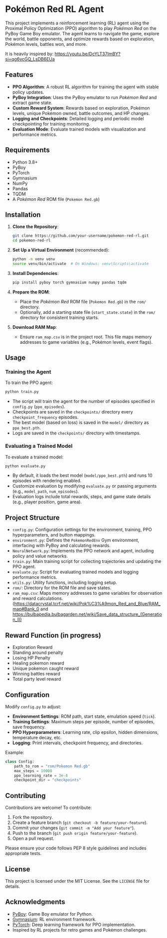 # Pokémon Red RL Agent

This project implements a reinforcement learning (RL) agent using the Proximal Policy Optimization (PPO) algorithm to play *Pokémon Red* on the PyBoy Game Boy emulator. The agent learns to navigate the game, explore the world, battle opponents, and optimize rewards based on exploration, Pokémon levels, battles won, and more.

It is heavily inspired by: https://youtu.be/DcYLT37ImBY?si=qg6vcGQ_LsDB6EUa

## Features
- **PPO Algorithm**: A robust RL algorithm for training the agent with stable policy updates.
- **PyBoy Integration**: Uses the PyBoy emulator to run *Pokémon Red* and extract game state.
- **Custom Reward System**: Rewards based on exploration, Pokémon levels, unique Pokémon owned, battle outcomes, and HP changes.
- **Logging and Checkpoints**: Detailed logging and periodic model checkpointing for training monitoring.
- **Evaluation Mode**: Evaluate trained models with visualization and performance metrics.

## Requirements
- Python 3.8+
- PyBoy
- PyTorch
- Gymnasium
- NumPy
- Pandas
- TQDM
- A *Pokémon Red* ROM file (`Pokemon Red.gb`)

## Installation
1. **Clone the Repository**:
   ```bash
   git clone https://github.com/your-username/pokemon-red-rl.git
   cd pokemon-red-rl
   ```

2. **Set Up a Virtual Environment** (recommended):
   ```bash
   python -m venv venv
   source venv/bin/activate  # On Windows: venv\Scripts\activate
   ```

3. **Install Dependencies**:
   ```bash
   pip install pyboy torch gymnasium numpy pandas tqdm
   ```

4. **Prepare the ROM**:
   - Place the *Pokémon Red* ROM file (`Pokemon Red.gb`) in the `rom/` directory.
   - Optionally, add a starting state file (`start_state.state`) in the `rom/` directory for consistent training starts.

5. **Download RAM Map**:
   - Ensure `ram_map.csv` is in the project root. This file maps memory addresses to game variables (e.g., Pokémon levels, event flags).

## Usage
### Training the Agent
To train the PPO agent:
```bash
python train.py
```
- The script will train the agent for the number of episodes specified in `config.py` (`ppo_episodes`).
- Checkpoints are saved in the `checkpoints/` directory every `checkpoint_frequency` episodes.
- The best model (based on loss) is saved in the `model/` directory as `ppo_best.pth`.
- Logs are saved in the `checkpoints/` directory with timestamps.

### Evaluating a Trained Model
To evaluate a trained model:
```bash
python evaluate.py
```
- By default, it loads the best model (`model/ppo_best.pth`) and runs 10 episodes with rendering enabled.
- Customize evaluation by modifying `evaluate.py` or passing arguments (e.g., `model_path`, `num_episodes`).
- Evaluation logs include total rewards, steps, and game state details (e.g., player position, game area).

## Project Structure
- `config.py`: Configuration settings for the environment, training, PPO hyperparameters, and button mappings.
- `environment.py`: Defines the `PokemonRedEnv` Gym environment, interfacing with PyBoy and calculating rewards.
- `NeuralNetwork.py`: Implements the PPO network and agent, including policy and value networks.
- `train.py`: Main training script for collecting trajectories and updating the PPO agent.
- `evaluate.py`: Script for evaluating trained models and logging performance metrics.
- `utils.py`: Utility functions, including logging setup.
- `rom/`: Directory for the ROM file and save states.
- `ram_map.csv`: Maps memory addresses to game variables for observation and reward calculations. (https://datacrystal.tcrf.net/wiki/Pok%C3%A9mon_Red_and_Blue/RAM_map#Bank_0 and https://bulbapedia.bulbagarden.net/wiki/Save_data_structure_(Generation_I))

 ## Reward Function (in progress)
 - Exploration Reward
 - Standing around penalty
 - Losing HP Penalty
 - Healing pokemon reward
 - Unique pokemon caught reward
 - Winning battles reward
 - Total party level reward


## Configuration
Modify `config.py` to adjust:
- **Environment Settings**: ROM path, start state, emulation speed (`tick`).
- **Training Settings**: Maximum steps per episode, number of episodes, save frequency.
- **PPO Hyperparameters**: Learning rate, clip epsilon, hidden dimensions, temperature decay, etc.
- **Logging**: Print intervals, checkpoint frequency, and directories.

Example:
```python
class Config:
    path_to_rom = "rom/Pokemon Red.gb"
    max_steps = 10000
    ppo_learning_rate = 3e-4
    checkpoint_dir = "checkpoints"
```

## Contributing
Contributions are welcome! To contribute:
1. Fork the repository.
2. Create a feature branch (`git checkout -b feature/your-feature`).
3. Commit your changes (`git commit -m "Add your feature"`).
4. Push to the branch (`git push origin feature/your-feature`).
5. Open a pull request.

Please ensure your code follows PEP 8 style guidelines and includes appropriate tests.

## License
This project is licensed under the MIT License. See the `LICENSE` file for details.

## Acknowledgments
- [PyBoy](https://github.com/Baekalfen/PyBoy): Game Boy emulator for Python.
- [Gymnasium](https://gymnasium.farama.org/): RL environment framework.
- [PyTorch](https://pytorch.org/): Deep learning framework for PPO implementation.
- Inspired by RL projects for retro games and Pokémon challenges.